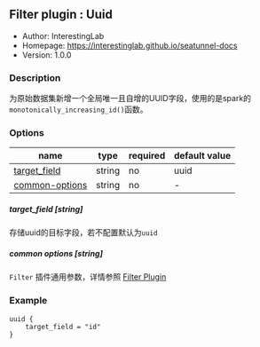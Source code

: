 ## Filter plugin : Uuid

* Author: InterestingLab
* Homepage: https://interestinglab.github.io/seatunnel-docs
* Version: 1.0.0

### Description

为原始数据集新增一个全局唯一且自增的UUID字段，使用的是spark的`monotonically_increasing_id()`函数。

### Options

| name | type | required | default value |
| --- | --- | --- | --- |
| [target_field](#target_field-string) | string | no | uuid |
| [common-options](#common-options-string)| string | no | - |


##### target_field [string]

存储uuid的目标字段，若不配置默认为`uuid`

##### common options [string]

`Filter` 插件通用参数，详情参照 [Filter Plugin](/zh-cn/v1/configuration/filter-plugin)


### Example

```
uuid {
    target_field = "id"
}
```

